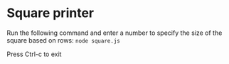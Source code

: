 # Square printer

Run the following command and enter a number to specify the size of the square based on rows:
`node square.js`

Press Ctrl-c to exit
